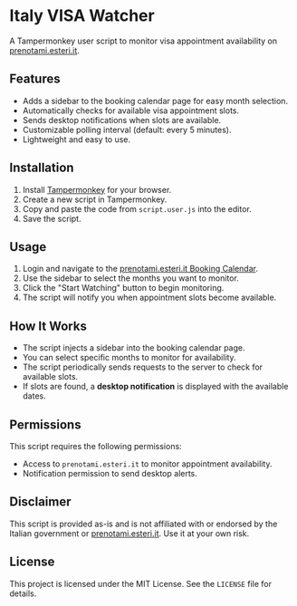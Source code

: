 # Italy VISA Watcher

A Tampermonkey user script to monitor visa appointment availability on [prenotami.esteri.it](https://prenotami.esteri.it).

## Features

- Adds a sidebar to the booking calendar page for easy month selection.
- Automatically checks for available visa appointment slots.
- Sends desktop notifications when slots are available.
- Customizable polling interval (default: every 5 minutes).
- Lightweight and easy to use.

## Installation

1. Install [Tampermonkey](https://www.tampermonkey.net/) for your browser.
2. Create a new script in Tampermonkey.
3. Copy and paste the code from `script.user.js` into the editor.
4. Save the script.

## Usage

1. Login and navigate to the [prenotami.esteri.it Booking Calendar](https://prenotami.esteri.it/BookingCalendar).
2. Use the sidebar to select the months you want to monitor.
3. Click the "Start Watching" button to begin monitoring.
4. The script will notify you when appointment slots become available.

## How It Works

- The script injects a sidebar into the booking calendar page.
- You can select specific months to monitor for availability.
- The script periodically sends requests to the server to check for available slots.
- If slots are found, a **desktop notification** is displayed with the available dates.

## Permissions

This script requires the following permissions:
- Access to `prenotami.esteri.it` to monitor appointment availability.
- Notification permission to send desktop alerts.

## Disclaimer

This script is provided as-is and is not affiliated with or endorsed by the Italian government or [prenotami.esteri.it](https://prenotami.esteri.it). Use it at your own risk.

## License

This project is licensed under the MIT License. See the `LICENSE` file for details.